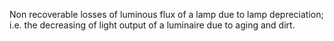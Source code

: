 Non recoverable losses of luminous flux of a lamp due to lamp depreciation; i.e. the decreasing of light output of a luminaire due to aging and dirt.
